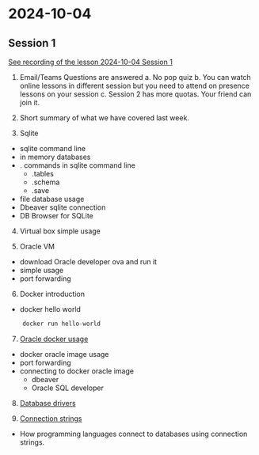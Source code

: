 # 2024-10-04

## Session 1

[See recording of the lesson 2024-10-04 Session 1](https://ankarabilim.sharepoint.com/:v:/s/CENG351/EZ1m0kc7fAFHt1Phh8WY478BmCsVAmc1mBQwA5t-32XExg?e=iVcwt0)

1. Email/Teams Questions are answered
a. No pop quiz
b. You can watch online lessons in different session but you need to attend on presence lessons on your session
c. Session 2 has more quotas. Your friend can join it.

2. Short summary of what we have covered last week.

3. Sqlite 

- sqlite command line
- in memory databases
- . commands in sqlite command line
	* .tables
	* .schema
	* .save
- file database usage 
- Dbeaver sqlite connection
- DB Browser for SQLite 

4. Virtual box simple usage

5. Oracle VM 

- download Oracle developer ova and run it
- simple usage
- port forwarding

6. Docker introduction

- docker hello world

``` sql
    docker run hello-world  
```

7. [Oracle docker usage](../databases/chinook-oracle)

- docker oracle image usage
- port forwarding
- connecting to docker oracle image
	* dbeaver
	* Oracle SQL developer


8. [Database drivers](../course-contents/database-drivers-en.md)

9. [Connection strings](../course-contents/connection-string-en.md)

- How programming languages connect to databases using connection strings.






